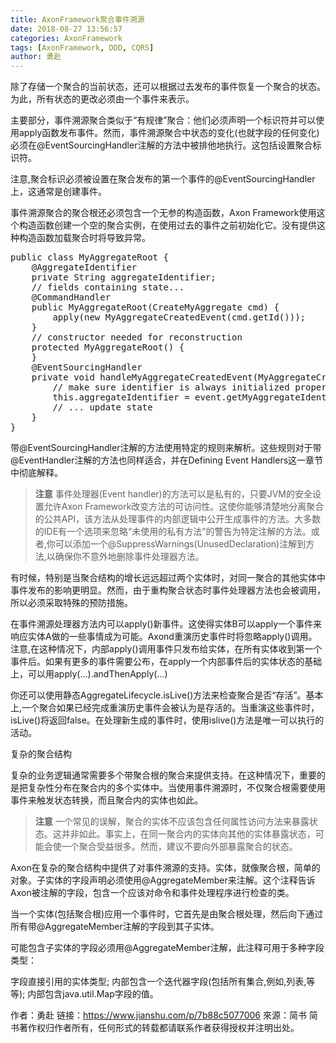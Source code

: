 ```yaml
---
title: AxonFramework聚合事件溯源
date: 2018-08-27 13:56:57
categories: AxonFramework
tags: [AxonFramework, DDD, CQRS]
author: 勇赴
---
```


除了存储一个聚合的当前状态，还可以根据过去发布的事件恢复一个聚合的状态。为此，所有状态的更改必须由一个事件来表示。

<!-- more -->

主要部分，事件溯源聚合类似于“有规律”聚合：他们必须声明一个标识符并可以使用apply函数发布事件。然而，事件溯源聚合中状态的变化(也就字段的任何变化)必须在@EventSourcingHandler注解的方法中被排他地执行。这包括设置聚合标识符。

注意,聚合标识必须被设置在聚合发布的第一个事件的@EventSourcingHandler上，这通常是创建事件。

事件溯源聚合的聚合根还必须包含一个无参的构造函数，Axon Framework使用这个构造函数创建一个空的聚合实例，在使用过去的事件之前初始化它。没有提供这种构造函数加载聚合时将导致异常。

<pre>
public class MyAggregateRoot {
    @AggregateIdentifier
    private String aggregateIdentifier;
    // fields containing state...
    @CommandHandler
    public MyAggregateRoot(CreateMyAggregate cmd) {
        apply(new MyAggregateCreatedEvent(cmd.getId()));
    }
    // constructor needed for reconstruction
    protected MyAggregateRoot() {
    }
    @EventSourcingHandler
    private void handleMyAggregateCreatedEvent(MyAggregateCreatedEvent event) {
        // make sure identifier is always initialized properly
        this.aggregateIdentifier = event.getMyAggregateIdentifier();
        // ... update state
    }
}
</pre>

带@EventSourcingHandler注解的方法使用特定的规则来解析。这些规则对于带@EventHandler注解的方法也同样适合，并在Defining Event Handlers这一章节中彻底解释。

><b>注意</b>
事件处理器(Event handler)的方法可以是私有的，只要JVM的安全设置允许Axon Framework改变方法的可访问性。这使你能够清楚地分离聚合的公共API，该方法从处理事件的内部逻辑中公开生成事件的方法。大多数的IDE有一个选项来忽略“未使用的私有方法”的警告为特定注解的方法。或者,你可以添加一个@SuppressWarnings(UnusedDeclaration)注解到方法,以确保你不意外地删除事件处理器方法。

有时候，特别是当聚合结构的增长远远超过两个实体时，对同一聚合的其他实体中事件发布的影响更明显。然而，由于重构聚合状态时事件处理器方法也会被调用，所以必须采取特殊的预防措施。

在事件溯源处理器方法内可以apply()新事件。这使得实体B可以apply一个事件来响应实体A做的一些事情成为可能。Axond重演历史事件时将忽略apply()调用。注意,在这种情况下，内部apply()调用事件只发布给实体，在所有实体收到第一个事件后。如果有更多的事件需要公布，在apply一个内部事件后的实体状态的基础上，可以用apply(...).andThenApply(...)

你还可以使用静态AggregateLifecycle.isLive()方法来检查聚合是否“存活”。基本上,一个聚合如果已经完成重演历史事件会被认为是存活的。当重演这些事件时，isLive()将返回false。在处理新生成的事件时，使用islive()方法是唯一可以执行的活动。

复杂的聚合结构

复杂的业务逻辑通常需要多个带聚合根的聚合来提供支持。在这种情况下，重要的是把复杂性分布在聚合内的多个实体中。当使用事件溯源时，不仅聚合根需要使用事件来触发状态转换，而且聚合内的实体也如此。

><b>注意</b>
一个常见的误解，聚合的实体不应该包含任何属性访问方法来暴露状态。这并非如此。事实上，在同一聚合内的实体向其他的实体暴露状态，可能会使一个聚合受益很多。然而，建议不要向外部暴露聚合的状态。

Axon在复杂的聚合结构中提供了对事件溯源的支持。实体，就像聚合根，简单的对象。子实体的字段声明必须使用@AggregateMember来注解。这个注释告诉Axon被注解的字段，包含一个应该对命令和事件处理程序进行检查的类。

当一个实体(包括聚合根)应用一个事件时，它首先是由聚合根处理，然后向下通过所有带@AggregateMember注解的字段到其子实体。

可能包含子实体的字段必须用@AggregateMember注解，此注释可用于多种字段类型：

字段直接引用的实体类型;
内部包含一个迭代器字段(包括所有集合,例如,列表,等等);
内部包含java.util.Map字段的值。

作者：勇赴
链接：https://www.jianshu.com/p/7b88c5077006
來源：简书
简书著作权归作者所有，任何形式的转载都请联系作者获得授权并注明出处。
